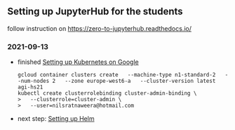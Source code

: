 

## Setting up JupyterHub for the students

follow instruction on https://zero-to-jupyterhub.readthedocs.io/

### 2021-09-13

- finished [Setting up Kubernetes on Google](https://zero-to-jupyterhub.readthedocs.io/en/latest/kubernetes/google/step-zero-gcp.html)

      gcloud container clusters create   --machine-type n1-standard-2   --num-nodes 2   --zone europe-west6-a   --cluster-version latest agi-hs21
      kubectl create clusterrolebinding cluster-admin-binding \
      >   --clusterrole=cluster-admin \
      >   --user=nilsratnaweera@hotmail.com

- next step: [Setting up Helm](https://zero-to-jupyterhub.readthedocs.io/en/latest/kubernetes/setup-helm.html#setup-helm)

